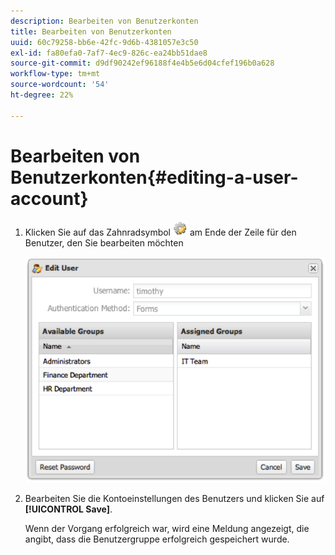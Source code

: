 ```yaml
---
description: Bearbeiten von Benutzerkonten
title: Bearbeiten von Benutzerkonten
uuid: 60c79258-bb6e-42fc-9d6b-4381057e3c50
exl-id: fa80efa0-7af7-4ec9-826c-ea24bb51dae8
source-git-commit: d9df90242ef96188f4e4b5e6d04cfef196b0a628
workflow-type: tm+mt
source-wordcount: '54'
ht-degree: 22%

---
```


# Bearbeiten von Benutzerkonten{#editing-a-user-account}

1. Klicken Sie auf das Zahnradsymbol ![](assets/edit_icon.png) am Ende der Zeile für den Benutzer, den Sie bearbeiten möchten

   ![](assets/edit_user_account.png)

1. Bearbeiten Sie die Kontoeinstellungen des Benutzers und klicken Sie auf **[!UICONTROL Save]**.

   Wenn der Vorgang erfolgreich war, wird eine Meldung angezeigt, die angibt, dass die Benutzergruppe erfolgreich gespeichert wurde.
